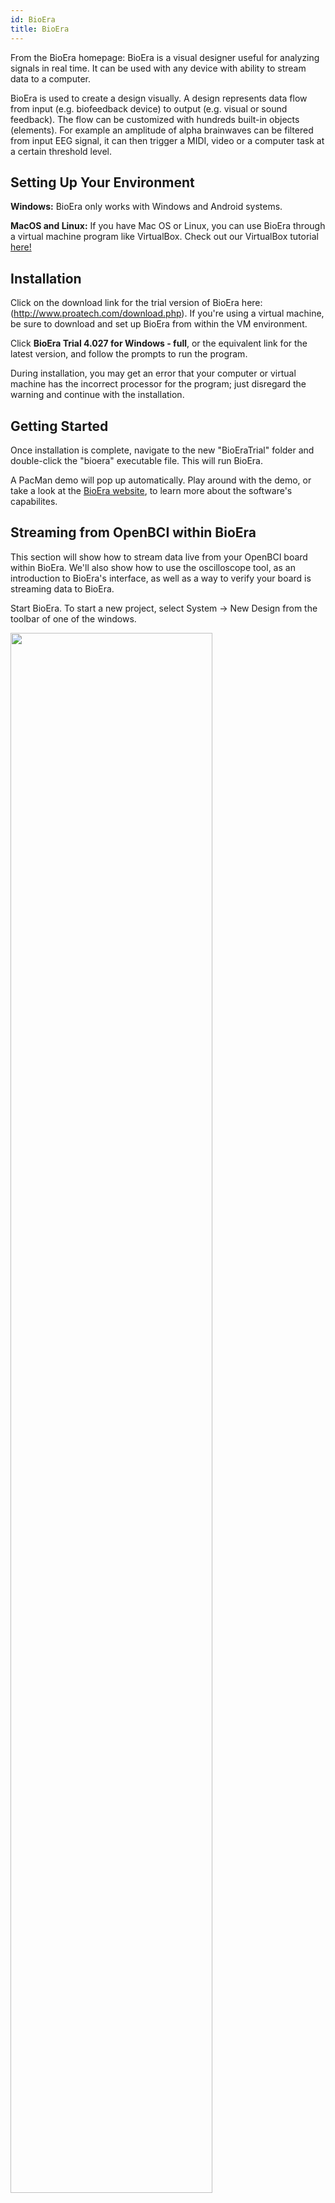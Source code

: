 ```yaml
---
id: BioEra
title: BioEra
---
```


From the BioEra homepage: BioEra is a visual designer useful for analyzing signals in real time. It can be used with any device with ability to stream data to a computer.

BioEra is used to create a design visually. A design represents data flow from input (e.g. biofeedback device) to output (e.g. visual or sound feedback). The flow can be customized with hundreds built-in objects (elements). For example an amplitude of alpha brainwaves can be filtered from input EEG signal, it can then trigger a MIDI, video or a computer task at a certain threshold level.

## Setting Up Your Environment

**Windows:** BioEra only works with Windows and Android systems.

**MacOS and Linux:** If you have Mac OS or Linux, you can use BioEra through a virtual machine program like VirtualBox. Check out our VirtualBox tutorial [here!](10Troubleshooting/06-VirtualBox.md)

## Installation

Click on the download link for the trial version of BioEra here: (http://www.proatech.com/download.php). If you're using a virtual machine, be sure to download and set up BioEra from within the VM environment.

Click **BioEra Trial 4.027 for Windows - full**, or the equivalent link for the latest version, and follow the prompts to run the program.

During installation, you may get an error that your computer or virtual machine has the incorrect processor for the program; just disregard the warning and continue with the installation.

## Getting Started

Once installation is complete, navigate to the new "BioEraTrial" folder and double-click the "bioera" executable file. This will run BioEra.

A PacMan demo will pop up automatically. Play around with the demo, or take a look at the [BioEra website](http://www.bioera.net/index.shtml), to learn more about the software's capabilites.

## Streaming from OpenBCI within BioEra

This section will show how to stream data live from your OpenBCI board within BioEra. We'll also show how to use the oscilloscope tool, as an introduction to BioEra's interface, as well as a way to verify your board is streaming data to BioEra.

Start BioEra. To start a new project, select System -> New Design from the toolbar of one of the windows.

<img src="https://github.com/OpenBCI/Docs/blob/master/assets/images/Third_party_software/BioEra_new_design.png?raw=true" width="80%">

Two new windows will appear - one with a light gray background (the "design" window) and one with a dark gray background (the "output" window). In the design window, select Element -> New.

<img src="https://github.com/OpenBCI/Docs/blob/master/assets/images/Third_party_software/BioEra_new_element.png?raw=true" width="80%">

In the New Element window, find the "FTDI Serial Port" object. Select it and click "OK".

<img src="https://github.com/OpenBCI/Docs/blob/master/assets/images/Third_party_software/BioEra_FTDI_object.png?raw=true" width="80%">

An FTDI icon should now be visible in the design window.

<img src="https://github.com/OpenBCI/Docs/blob/master/assets/images/Third_party_software/BioEra_FTDI_icon.png?raw=true" width="80%">

Navigate to Element -> New again from the toolbar. Find the "OpenBCI" object. Select it and click "OK". An OpenBCI icon should now be visible in the design window.

<img src="https://github.com/OpenBCI/Docs/blob/master/assets/images/Third_party_software/BioEra_OpenBCI_icon.png?raw=true" width="80%">

Connect the output of the FTDI object with the input of the OpenBCI object, as shown. To connect the two objects, click on the output of the FTDI object, the click on the input of the OpenBCI object.

<img src="https://github.com/OpenBCI/Docs/blob/master/assets/images/Third_party_software/BioEra_icons_connected.png?raw=true" width="80%">

You're ready to stream live data from your OpenBCI board! In the next section, we'll give an example for how to use and display your OpenBCI data using BioEra tools.

## Quick Project: Using the Oscilloscoope Tool

BioEra has a wide variety of useful tools for streaming EEG data. To get familiar with BioEra’s interface, and to double-check our board is streaming data, we’ll show how to use the oscilloscope tool. An oscilloscope is a tool that displays changes in signal voltage vs. time (just like the main display of the OpenBCI GUI).

Select an oscilloscope object the same way you selected the FTDI and OpenBCI objects. In addition to the oscilloscope icon in the design window, an oscilloscope display will appear in the dark grey window, like below. Connect one of the OpenBCI channels to the oscilloscope icon input.

<img src="https://github.com/OpenBCI/Docs/blob/master/assets/images/Third_party_software/Bioera_Osc_edit.png?raw=true" width="80%">

Select the "View" button at the top of the design window. The oscilloscope screen should look like below.

<img src="https://github.com/OpenBCI/Docs/blob/master/assets/images/Third_party_software/BioEra_osc_view.png?raw=true" width="80%">

Press the "play" button at the top of the design window. Data will start streaming from your board into BioEra (BioEra should automatically identify your board's serial port). A red light should appear on the OpenBCI Dongle; this means data is streaming from your OpenBCI board to your computer.

Tap on the pins of your OpenBCI board. You should see the oscilloscope signal react accordingly.

<img src="https://github.com/OpenBCI/Docs/blob/master/assets/images/Third_party_software/BioEra_data_output.png?raw=ture" width="80%">

You are now streaming live data from your OpenBCI board into BioEra! Check out the rest of BioEra's tools for EEG streaming and processing.

## Documentation

To learn more about BioEra, look through their [manual](http://www.proatech.com/be/manual.html) or [forum](http://www.bioera.net/support/forum.jsp).

Build something new using BioEra and OpenBCI hardware? Post about it on our [community page!](http://openbci.com/community/)

